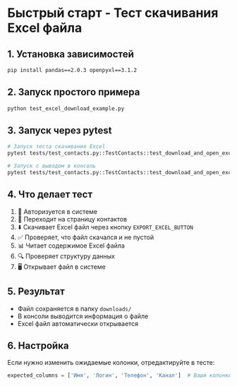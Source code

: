 # Быстрый старт - Тест скачивания Excel файла

## 1. Установка зависимостей

```bash
pip install pandas==2.0.3 openpyxl==3.1.2
```

## 2. Запуск простого примера

```bash
python test_excel_download_example.py
```

## 3. Запуск через pytest

```bash
# Запуск теста скачивания Excel
pytest tests/test_contacts.py::TestContacts::test_download_and_open_excel_file -v -s

# Запуск с выводом в консоль
pytest tests/test_contacts.py::TestContacts::test_download_and_open_excel_file -v -s --tb=short
```

## 4. Что делает тест

1. 🔐 Авторизуется в системе
2. 📄 Переходит на страницу контактов  
3. ⬇️ Скачивает Excel файл через кнопку `EXPORT_EXCEL_BUTTON`
4. ✅ Проверяет, что файл скачался и не пустой
5. 📊 Читает содержимое Excel файла
6. 🔍 Проверяет структуру данных
7. 🖥️ Открывает файл в системе

## 5. Результат

- Файл сохраняется в папку `downloads/`
- В консоли выводится информация о файле
- Excel файл автоматически открывается

## 6. Настройка

Если нужно изменить ожидаемые колонки, отредактируйте в тесте:

```python
expected_columns = ['Имя', 'Логин', 'Телефон', 'Канал']  # Ваши колонки
```
